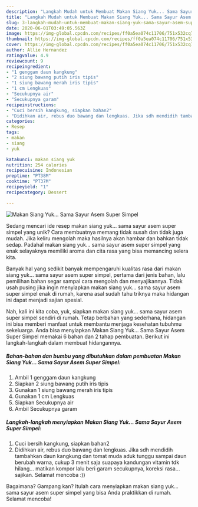 ```yaml
---
description: "Langkah Mudah untuk Membuat Makan Siang Yuk... Sama Sayur Asem Super Simpel, Bikin Ngiler"
title: "Langkah Mudah untuk Membuat Makan Siang Yuk... Sama Sayur Asem Super Simpel, Bikin Ngiler"
slug: 3-langkah-mudah-untuk-membuat-makan-siang-yuk-sama-sayur-asem-super-simpel-bikin-ngiler
date: 2020-06-01T03:49:05.563Z
image: https://img-global.cpcdn.com/recipes/ff0a5ea074c11706/751x532cq70/makan-siang-yuk-sama-sayur-asem-super-simpel-foto-resep-utama.jpg
thumbnail: https://img-global.cpcdn.com/recipes/ff0a5ea074c11706/751x532cq70/makan-siang-yuk-sama-sayur-asem-super-simpel-foto-resep-utama.jpg
cover: https://img-global.cpcdn.com/recipes/ff0a5ea074c11706/751x532cq70/makan-siang-yuk-sama-sayur-asem-super-simpel-foto-resep-utama.jpg
author: Allie Hernandez
ratingvalue: 4.9
reviewcount: 9
recipeingredient:
- "1 genggam daun kangkung"
- "2 siung bawang putih iris tipis"
- "1 siung bawang merah iris tipis"
- "1 cm Lengkuas"
- "Secukupnya air"
- "Secukupnya garam"
recipeinstructions:
- "Cuci bersih kangkung, siapkan bahan2"
- "Didihkan air, rebus duo bawang dan lengkuas. Jika sdh mendidih tambahkan daun kangkung dan tomat muda aduk tunggu sampai daun berubah warna, cukup 3 menit saja suapaya kandungan vitamin tdk hilang... matikan kompor lalu beri garam secukupnya, koreksi rasa... sajikan. Selamat mencoba :))"
categories:
- Resep
tags:
- makan
- siang
- yuk

katakunci: makan siang yuk 
nutrition: 254 calories
recipecuisine: Indonesian
preptime: "PT38M"
cooktime: "PT37M"
recipeyield: "1"
recipecategory: Dessert

---
```



![Makan Siang Yuk... Sama Sayur Asem Super Simpel](https://img-global.cpcdn.com/recipes/ff0a5ea074c11706/751x532cq70/makan-siang-yuk-sama-sayur-asem-super-simpel-foto-resep-utama.jpg)

Sedang mencari ide resep makan siang yuk... sama sayur asem super simpel yang unik? Cara membuatnya memang tidak susah dan tidak juga mudah. Jika keliru mengolah maka hasilnya akan hambar dan bahkan tidak sedap. Padahal makan siang yuk... sama sayur asem super simpel yang enak selayaknya memiliki aroma dan cita rasa yang bisa memancing selera kita.



Banyak hal yang sedikit banyak mempengaruhi kualitas rasa dari makan siang yuk... sama sayur asem super simpel, pertama dari jenis bahan, lalu pemilihan bahan segar sampai cara mengolah dan menyajikannya. Tidak usah pusing jika ingin menyiapkan makan siang yuk... sama sayur asem super simpel enak di rumah, karena asal sudah tahu triknya maka hidangan ini dapat menjadi sajian spesial.


Nah, kali ini kita coba, yuk, siapkan makan siang yuk... sama sayur asem super simpel sendiri di rumah. Tetap berbahan yang sederhana, hidangan ini bisa memberi manfaat untuk membantu menjaga kesehatan tubuhmu sekeluarga. Anda bisa menyiapkan Makan Siang Yuk... Sama Sayur Asem Super Simpel memakai 6 bahan dan 2 tahap pembuatan. Berikut ini langkah-langkah dalam membuat hidangannya.

<!--inarticleads1-->

##### Bahan-bahan dan bumbu yang dibutuhkan dalam pembuatan Makan Siang Yuk... Sama Sayur Asem Super Simpel:

1. Ambil 1 genggam daun kangkung
1. Siapkan 2 siung bawang putih iris tipis
1. Gunakan 1 siung bawang merah iris tipis
1. Gunakan 1 cm Lengkuas
1. Siapkan Secukupnya air
1. Ambil Secukupnya garam




<!--inarticleads2-->

##### Langkah-langkah menyiapkan Makan Siang Yuk... Sama Sayur Asem Super Simpel:

1. Cuci bersih kangkung, siapkan bahan2
1. Didihkan air, rebus duo bawang dan lengkuas. Jika sdh mendidih tambahkan daun kangkung dan tomat muda aduk tunggu sampai daun berubah warna, cukup 3 menit saja suapaya kandungan vitamin tdk hilang... matikan kompor lalu beri garam secukupnya, koreksi rasa... sajikan. Selamat mencoba :))




Bagaimana? Gampang kan? Itulah cara menyiapkan makan siang yuk... sama sayur asem super simpel yang bisa Anda praktikkan di rumah. Selamat mencoba!
